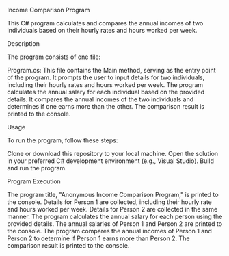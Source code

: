 Income Comparison Program

This C# program calculates and compares the annual incomes of two individuals based on their hourly rates and hours worked per week.

Description

The program consists of one file:

Program.cs:
This file contains the Main method, serving as the entry point of the program.
It prompts the user to input details for two individuals, including their hourly rates and hours worked per week.
The program calculates the annual salary for each individual based on the provided details.
It compares the annual incomes of the two individuals and determines if one earns more than the other.
The comparison result is printed to the console.

Usage

To run the program, follow these steps:

Clone or download this repository to your local machine.
Open the solution in your preferred C# development environment (e.g., Visual Studio).
Build and run the program.

Program Execution

The program title, "Anonymous Income Comparison Program," is printed to the console.
Details for Person 1 are collected, including their hourly rate and hours worked per week.
Details for Person 2 are collected in the same manner.
The program calculates the annual salary for each person using the provided details.
The annual salaries of Person 1 and Person 2 are printed to the console.
The program compares the annual incomes of Person 1 and Person 2 to determine if Person 1 earns more than Person 2.
The comparison result is printed to the console.
